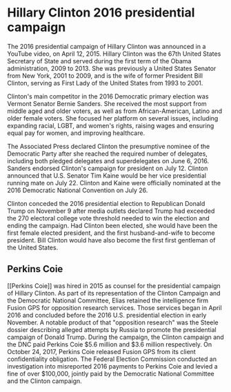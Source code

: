 # Hillary Clinton 2016 presidential campaign
The 2016 presidential campaign of Hillary Clinton was announced in a YouTube video, on April 12, 2015. Hillary Clinton was the 67th United States Secretary of State and served during the first term of the Obama administration, 2009 to 2013. She was previously a United States Senator from New York, 2001 to 2009, and is the wife of former President Bill Clinton, serving as First Lady of the United States from 1993 to 2001.

Clinton's main competitor in the 2016 Democratic primary election was Vermont Senator Bernie Sanders. She received the most support from middle aged and older voters, as well as from African-American, Latino and older female voters. She focused her platform on several issues, including expanding racial, LGBT, and women's rights, raising wages and ensuring equal pay for women, and improving healthcare.

The Associated Press declared Clinton the presumptive nominee of the Democratic Party after she reached the required number of delegates, including both pledged delegates and superdelegates on June 6, 2016. Sanders endorsed Clinton's campaign for president on July 12. Clinton announced that U.S. Senator Tim Kaine would be her vice presidential running mate on July 22. Clinton and Kaine were officially nominated at the 2016 Democratic National Convention on July 26.

Clinton conceded the 2016 presidential election to Republican Donald Trump on November 9 after media outlets declared Trump had exceeded the 270 electoral college vote threshold needed to win the election and ending the campaign. Had Clinton been elected, she would have been the first female elected president, and the first husband-and-wife to become president. Bill Clinton would have also become the first first gentleman of the United States.

## Perkins Coie
[[Perkins Coie]] was hired in 2015 as counsel for the presidential campaign of Hillary Clinton. As part of its representation of the Clinton Campaign and the Democratic National Committee, Elias retained the intelligence firm Fusion GPS for opposition research services. Those services began in April 2016 and concluded before the 2016 U.S. presidential election in early November. A notable product of that "opposition research" was the Steele dossier describing alleged attempts by Russia to promote the presidential campaign of Donald Trump.  During the campaign, the Clinton campaign and the DNC paid Perkins Coie $5.6 million and $3.6 million respectively. On October 24, 2017, Perkins Coie released Fusion GPS from its client confidentiality obligation. The Federal Election Commission conducted an investigation into misreported 2016 payments to Perkins Coie and levied a fine of over $100,000, jointly paid by the Democratic National Committee and the Clinton campaign.